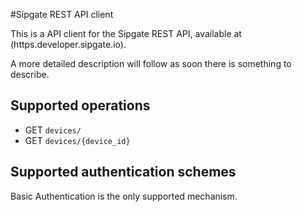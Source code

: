 #Sipgate REST API client

This is a API client for the Sipgate REST API, available at (https.developer.sipgate.io).

A more detailed description will follow as soon there is something to describe.

## Supported operations

* GET `devices/`
* GET `devices/{device_id}`

## Supported authentication schemes

Basic Authentication is the only supported mechanism.